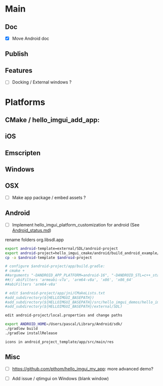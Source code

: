 # Main

## Doc
* [X] Move Android doc

## Publish

## Features
* [ ] Docking / External windows ?


# Platforms

## CMake / hello_imgui_add_app:
     
## iOS

## Emscripten


## Windows

## OSX
* [ ] Make app package / embed assets ?

## Android
* [ ] Implement hello_imgui_platform_customization for android
    (See [Android_status.md](Android_status.md))

rename folders org.libsdl.app


`````bash
export android-template=external/SDL/android-project
export android-project=hello_imgui_cmake/android/build_android_example/android-project
cp -a $android-template $android-project

# configure $android-project/app/build.gradle:
# cmake +
##arguments "-DANDROID_APP_PLATFORM=android-16", "-DANDROID_STL=c++_static"
##// abiFilters 'armeabi-v7a', 'arm64-v8a', 'x86', 'x86_64'
##abiFilters 'arm64-v8a'

# edit $android-project/app/jni/CMakeLists.txt
#add_subdirectory(${HELLOIMGUI_BASEPATH})
#add_subdirectory(${HELLOIMGUI_BASEPATH}/src/hello_imgui_demos/hello_imgui_demodocking)
#add_subdirectory(${HELLOIMGUI_BASEPATH}/external/SDL)

edit android-project/local.properties and change paths

export ANDROID_HOME=/Users/pascal/Library/Android/sdk/
./gradlew build 
./gradlew installRelease

icons in android_project_template/app/src/main/res
`````

## Misc
* [ ] https://github.com/pthom/hello_imgui_my_app: more advanced demo?
* [ ] Add issue / qtimgui on Windows (blank window)
   
